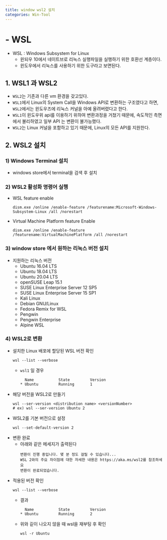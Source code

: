 ```yaml
---
title: window wsl2 설치
categories: Win-Tool
---
```


# - WSL
- WSL : Windows Subsystem for Linux
    - 윈되우 10에서 네이트브로 리눅스 실행파일을 실행하기 위한 호환선 계층이다.
    - 윈도우에서 리눅스를 사용하기 위한 도구라고 보면된다.

## 1. WSL1 과 WSL2
- `WSL2`는 기존과 다른 vm 환경을 갖고있다.
- `WSL1`에서 Linux의 System Call을 Windows API로 변환하는 구조였다고 하면, `WSL2`에서는 윈도우즈에 리눅스 커널을 아예 올려버렸다고 한다.
- `WSL1`이 윈도우위 api를 이용하기 위하여 변환과정을 거쳤기 때문에, 속도적인 측면에서 불리하였고 일부 API 는 변환이 불가능했다.
- `WSL2`는 Linux 커널을 포함하고 있기 때문에, Linux의 모든 API를 지원한다.

## 2. WSL2 설치
### 1) Windows Terminal 설치
- windows store에서 terminal을 검색 후 설치
### 2) WSL2 활성화 명령어 실행
- WSL feature enable
    ```
    dism.exe /online /enable-feature /featurename:Microsoft-Windows-Subsystem-Linux /all /norestart
    ```
- Virtual Machine Platform feature Enable
    ```
    dism.exe /online /enable-feature /featurename:VirtualMachinePlatform /all /norestart
    ```
### 3) window store 에서 원하는 리눅스 버전 설치
- 지원하는 리눅스 버전
    - Ubuntu 16.04 LTS
    - Ubuntu 18.04 LTS
    - Ubuntu 20.04 LTS
    - openSUSE Leap 15.1
    - SUSE Linux Enterprise Server 12 SP5
    - SUSE Linux Enterprise Server 15 SP1
    - Kali Linux
    - Debian GNU/Linux
    - Fedora Remix for WSL
    - Pengwin
    - Pengwin Enterprise
    - Alpine WSL

### 4) WSL2로 변환
- 설치한 Linux 배포에 할당된 WSL 버전 확인
    ```
    wsl --list --verbose
    ```
    - `wsl1` 일 경우
        ```
          Name           State         Version
        * Ubuntu         Running       1
        ```
- 해당 버전을 WSL2로 만들기
    ```
    wsl --ser-version <distribution name> <versionNumber>
    # ex) wsl --ser-version Ubuntu 2
    ```
- WSL2를 기본 버전으로 설정
    ```
    wsl --set-default-version 2
    ```
- 변환 완료
    - 아래와 같은 메세지가 출력된다
        ```
        변환이 진행 중입니다. 몇 분 정도 걸릴 수 있습니다...
        WSL 2와의 주요 차이점에 대한 자세한 내용은 https://aka.ms/wsl2를 참조하세요
        변환이 완료되었습니다.
        ```
- 적용된 버전 확인
    ```
    wsl --list --verbose
    ```
    - 결과
        ```
          Name           State         Version
        * Ubuntu         Running       2
        ```
    - 위와 깉이 나오지 않을 때 wsl을 재부팅 후 확인
        ```
        wsl -r Ubuntu
        ```